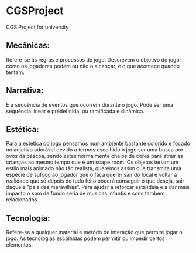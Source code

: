 # CGSProject
CGS Project for university

## Mecânicas: 
Refere-se às regras e
processos do jogo. Descrevem o
objetivo do jogo, como os jogadores
podem ou não o alcançar, e o que
acontece quando tentam.

## Narrativa: 
É a sequência de eventos
que ocorrem durante o jogo. Pode
ser uma sequência linear e prédefinida, ou ramificada e dinâmica.

## Estética: 
Para a estética do jogo pensamos num ambiente bastante colorido e focado no adjetivo adorável devido a termos escolhido o jogo ser uma busca por ovos da páscoa, sendo estes normalmente cheios de cores para atrair as crianças ao mesmo tempo que é um scape room. Os objetos teriam um estilo mais animado não tão realista, queremos assim que transmita uma espécie de sufoco ao jogador que o faça querer sair do local e voltar á realidade que só depois de tudo feito poderá conseguir o que deseja, sair daquele “pais das maravilhas”. Para ajudar a reforçar esta ideia e a dar mais impacto o som de fundo seria de musicas infantis e sons também relacionados.

## Tecnologia: 
Refere-se a qualquer material e método de interação que permite
jogar o jogo. As tecnologias escolhidas podem permitir ou impedir certos
elementos.
